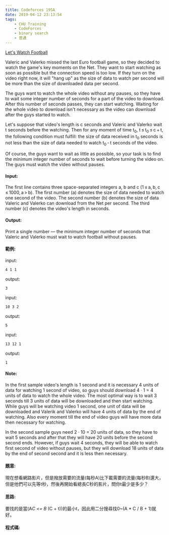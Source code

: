 ```yaml
---
title: Codeforces 195A
date: 2019-04-12 23:13:54
tags:
    - CHU Training
    - CodeForces
    - binary search 
    - 普通
---
```

[Let's Watch Football](https://codeforces.com/problemset/problem/195/A)

Valeric and Valerko missed the last Euro football game, so they decided to watch the game's key moments on the Net. They want to start watching as soon as possible but the connection speed is too low. If they turn on the video right now, it will "hang up" as the size of data to watch per second will be more than the size of downloaded data per second.
<!-- more -->
The guys want to watch the whole video without any pauses, so they have to wait some integer number of seconds for a part of the video to download. After this number of seconds passes, they can start watching. Waiting for the whole video to download isn't necessary as the video can download after the guys started to watch.

Let's suppose that video's length is c seconds and Valeric and Valerko wait t seconds before the watching. Then for any moment of time t<sub>0</sub>, t ≤ t<sub>0</sub> ≤ c + t, the following condition must fulfill: the size of data received in t<sub>0</sub> seconds is not less than the size of data needed to watch t<sub>0</sub> - t seconds of the video.

Of course, the guys want to wait as little as possible, so your task is to find the minimum integer number of seconds to wait before turning the video on. The guys must watch the video without pauses.

#### Input:
The first line contains three space-separated integers a, b and c (1 ≤ a, b, c ≤ 1000, a > b). The first number (a) denotes the size of data needed to watch one second of the video. The second number (b) denotes the size of data Valeric and Valerko can download from the Net per second. The third number (c) denotes the video's length in seconds.

#### Output:
Print a single number — the minimum integer number of seconds that Valeric and Valerko must wait to watch football without pauses.

#### 範例:
input:
```
4 1 1
```
output:
```
3
```
input:
```
10 3 2
```
output:
```
5
```
input:
```
13 12 1
```
output:
```
1
```
#### Note:
In the first sample video's length is 1 second and it is necessary 4 units of data for watching 1 second of video, so guys should download 4 · 1 = 4 units of data to watch the whole video. The most optimal way is to wait 3 seconds till 3 units of data will be downloaded and then start watching. While guys will be watching video 1 second, one unit of data will be downloaded and Valerik and Valerko will have 4 units of data by the end of watching. Also every moment till the end of video guys will have more data then necessary for watching.

In the second sample guys need 2 · 10 = 20 units of data, so they have to wait 5 seconds and after that they will have 20 units before the second second ends. However, if guys wait 4 seconds, they will be able to watch first second of video without pauses, but they will download 18 units of data by the end of second second and it is less then necessary.

#### 題意:
現在想看網路影片，但是撥放需要的流量(每秒A)比下載需要的流量(每秒B)還大，但是他們可以先等t秒，然後再開始看總長C秒的影片，問你t最少是多少？

#### 思路:
要找的是當(A*C <= B* (C + t))的最小t，因此用二分搜尋找0~(A * C / B + 1)就好。

#### 程式碼:
<script src="https://gist.github.com/Daviswww/0d3a4bd6acd4ec4bf08cf6f7bb206f7c.js"></script>


